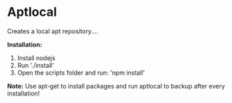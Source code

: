 # Aptlocal

Creates a local apt repository....

**Installation:**
1. Install nodejs
2. Run './install'
3. Open the scripts folder and run: 'npm install'


**Note:**
Use apt-get to install packages and run aptlocal to backup after every installation!